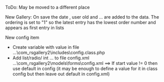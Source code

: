 ToDo: May be moved to a different place

New Gallery:
On save the date , user old and ... are added to the data. The ordering is set to "1" so the latest entry has the lowest order number and appears as first entry in lists

New config item
- Create variable with value in file ...\com_rsgallery2\includes\config.class.php
- Add list/radio/ int ... to file config.xml  ...\com_rsgallery2\models\forms\config.xml 
==> If start value != 0 then use default in config
    (it may be enough to define a value for it in class config but then leave out default in config.xml)
